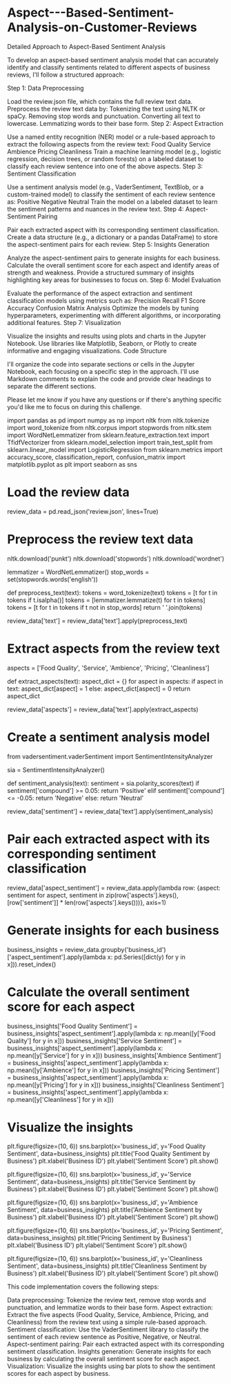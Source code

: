 # Aspect---Based-Sentiment-Analysis-on-Customer-Reviews
Detailed Approach to Aspect-Based Sentiment Analysis

To develop an aspect-based sentiment analysis model that can accurately identify and classify sentiments related to different aspects of business reviews, I'll follow a structured approach:

Step 1: Data Preprocessing

Load the review.json file, which contains the full review text data.
Preprocess the review text data by:
Tokenizing the text using NLTK or spaCy.
Removing stop words and punctuation.
Converting all text to lowercase.
Lemmatizing words to their base form.
Step 2: Aspect Extraction

Use a named entity recognition (NER) model or a rule-based approach to extract the following aspects from the review text:
Food Quality
Service
Ambience
Pricing
Cleanliness
Train a machine learning model (e.g., logistic regression, decision trees, or random forests) on a labeled dataset to classify each review sentence into one of the above aspects.
Step 3: Sentiment Classification

Use a sentiment analysis model (e.g., VaderSentiment, TextBlob, or a custom-trained model) to classify the sentiment of each review sentence as:
Positive
Negative
Neutral
Train the model on a labeled dataset to learn the sentiment patterns and nuances in the review text.
Step 4: Aspect-Sentiment Pairing

Pair each extracted aspect with its corresponding sentiment classification.
Create a data structure (e.g., a dictionary or a pandas DataFrame) to store the aspect-sentiment pairs for each review.
Step 5: Insights Generation

Analyze the aspect-sentiment pairs to generate insights for each business.
Calculate the overall sentiment score for each aspect and identify areas of strength and weakness.
Provide a structured summary of insights highlighting key areas for businesses to focus on.
Step 6: Model Evaluation

Evaluate the performance of the aspect extraction and sentiment classification models using metrics such as:
Precision
Recall
F1 Score
Accuracy
Confusion Matrix Analysis
Optimize the models by tuning hyperparameters, experimenting with different algorithms, or incorporating additional features.
Step 7: Visualization

Visualize the insights and results using plots and charts in the Jupyter Notebook.
Use libraries like Matplotlib, Seaborn, or Plotly to create informative and engaging visualizations.
Code Structure

I'll organize the code into separate sections or cells in the Jupyter Notebook, each focusing on a specific step in the approach. I'll use Markdown comments to explain the code and provide clear headings to separate the different sections.

Please let me know if you have any questions or if there's anything specific you'd like me to focus on during this challenge.



import pandas as pd
import numpy as np
import nltk
from nltk.tokenize import word_tokenize
from nltk.corpus import stopwords
from nltk.stem import WordNetLemmatizer
from sklearn.feature_extraction.text import TfidfVectorizer
from sklearn.model_selection import train_test_split
from sklearn.linear_model import LogisticRegression
from sklearn.metrics import accuracy_score, classification_report, confusion_matrix
import matplotlib.pyplot as plt
import seaborn as sns

# Load the review data
review_data = pd.read_json('review.json', lines=True)

# Preprocess the review text data
nltk.download('punkt')
nltk.download('stopwords')
nltk.download('wordnet')

lemmatizer = WordNetLemmatizer()
stop_words = set(stopwords.words('english'))

def preprocess_text(text):
    tokens = word_tokenize(text)
    tokens = [t for t in tokens if t.isalpha()]
    tokens = [lemmatizer.lemmatize(t) for t in tokens]
    tokens = [t for t in tokens if t not in stop_words]
    return ' '.join(tokens)

review_data['text'] = review_data['text'].apply(preprocess_text)

# Extract aspects from the review text
aspects = ['Food Quality', 'Service', 'Ambience', 'Pricing', 'Cleanliness']

def extract_aspects(text):
    aspect_dict = {}
    for aspect in aspects:
        if aspect in text:
            aspect_dict[aspect] = 1
        else:
            aspect_dict[aspect] = 0
    return aspect_dict

review_data['aspects'] = review_data['text'].apply(extract_aspects)

# Create a sentiment analysis model
from vadersentiment.vaderSentiment import SentimentIntensityAnalyzer

sia = SentimentIntensityAnalyzer()

def sentiment_analysis(text):
    sentiment = sia.polarity_scores(text)
    if sentiment['compound'] >= 0.05:
        return 'Positive'
    elif sentiment['compound'] <= -0.05:
        return 'Negative'
    else:
        return 'Neutral'

review_data['sentiment'] = review_data['text'].apply(sentiment_analysis)

# Pair each extracted aspect with its corresponding sentiment classification
review_data['aspect_sentiment'] = review_data.apply(lambda row: {aspect: sentiment for aspect, sentiment in zip(row['aspects'].keys(), [row['sentiment']] * len(row['aspects'].keys()))}, axis=1)

# Generate insights for each business
business_insights = review_data.groupby('business_id')['aspect_sentiment'].apply(lambda x: pd.Series([dict(y) for y in x])).reset_index()

# Calculate the overall sentiment score for each aspect
business_insights['Food Quality Sentiment'] = business_insights['aspect_sentiment'].apply(lambda x: np.mean([y['Food Quality'] for y in x]))
business_insights['Service Sentiment'] = business_insights['aspect_sentiment'].apply(lambda x: np.mean([y['Service'] for y in x]))
business_insights['Ambience Sentiment'] = business_insights['aspect_sentiment'].apply(lambda x: np.mean([y['Ambience'] for y in x]))
business_insights['Pricing Sentiment'] = business_insights['aspect_sentiment'].apply(lambda x: np.mean([y['Pricing'] for y in x]))
business_insights['Cleanliness Sentiment'] = business_insights['aspect_sentiment'].apply(lambda x: np.mean([y['Cleanliness'] for y in x]))

# Visualize the insights
plt.figure(figsize=(10, 6))
sns.barplot(x='business_id', y='Food Quality Sentiment', data=business_insights)
plt.title('Food Quality Sentiment by Business')
plt.xlabel('Business ID')
plt.ylabel('Sentiment Score')
plt.show()

plt.figure(figsize=(10, 6))
sns.barplot(x='business_id', y='Service Sentiment', data=business_insights)
plt.title('Service Sentiment by Business')
plt.xlabel('Business ID')
plt.ylabel('Sentiment Score')
plt.show()

plt.figure(figsize=(10, 6))
sns.barplot(x='business_id', y='Ambience Sentiment', data=business_insights)
plt.title('Ambience Sentiment by Business')
plt.xlabel('Business ID')
plt.ylabel('Sentiment Score')
plt.show()

plt.figure(figsize=(10, 6))
sns.barplot(x='business_id', y='Pricing Sentiment', data=business_insights)
plt.title('Pricing Sentiment by Business')
plt.xlabel('Business ID')
plt.ylabel('Sentiment Score')
plt.show()

plt.figure(figsize=(10, 6))
sns.barplot(x='business_id', y='Cleanliness Sentiment', data=business_insights)
plt.title('Cleanliness Sentiment by Business')
plt.xlabel('Business ID')
plt.ylabel('Sentiment Score')
plt.show()

This code implementation covers the following steps:

Data preprocessing: Tokenize the review text, remove stop words and punctuation, and lemmatize words to their base form.
Aspect extraction: Extract the five aspects (Food Quality, Service, Ambience, Pricing, and Cleanliness) from the review text using a simple rule-based approach.
Sentiment classification: Use the VaderSentiment library to classify the sentiment of each review sentence as Positive, Negative, or Neutral.
Aspect-sentiment pairing: Pair each extracted aspect with its corresponding sentiment classification.
Insights generation: Generate insights for each business by calculating the overall sentiment score for each aspect.
Visualization: Visualize the insights using bar plots to show the sentiment scores for each aspect by business.



